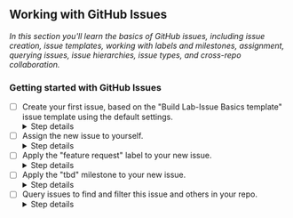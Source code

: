 ## Working with GitHub Issues

_In this section you'll learn the basics of GitHub issues, including issue creation, issue templates, working with labels and milestones, assignment, querying issues, issue hierarchies, issue types, and cross-repo collaboration._

### Getting started with GitHub Issues

- [ ] Create your first issue, based on the "Build Lab-Issue Basics template" issue template using the default settings.
      <details><summary>Step details</summary>
      <ol>
        <li>Click the <b>Issues</b> tab in the top navigation bar of your GitHub repo in the browser (Possible image).</li>
        <li>Click the green New Issue button on the right side of the bwoser screen (possible image).</li>
        <li>Review markdown used in the <b> Description</b> to format content. If you aren't already familiar with markdown you can refer to the <a href="https://docs.github.com/en/get-started/writing-on-github/getting-started-with-writing-and-formatting-on-github">GitHub docs</a> for more information.</li>
        <li>Click the green <b>Create</b> button near the bottom of the window.  The template you selected already had everything filled out so you dont' need to make any changes.</li> 
      </ol>
    </details>
- [ ] Assign the new issue to yourself.
  <details><summary>Step details</summary>
    <ol>
      <li>TBD.</li> 
    </ol>
  </details>
- [ ] Apply the "feature request" label to your new issue.
      <details><summary>Step details</summary>
      <ol>
        <li>TBD.</li> 
      </ol>
    </details>
- [ ] Apply the "tbd" milestone to your new issue.
      <details><summary>Step details</summary>
      <ol>
        <li>TBD.</li> 
      </ol>
    </details>
- [ ] Query issues to find and filter this issue and others in your repo.
      <details><summary>Step details</summary>
      <ol>
        <li>TBD.</li> 
      </ol>
    </details>
